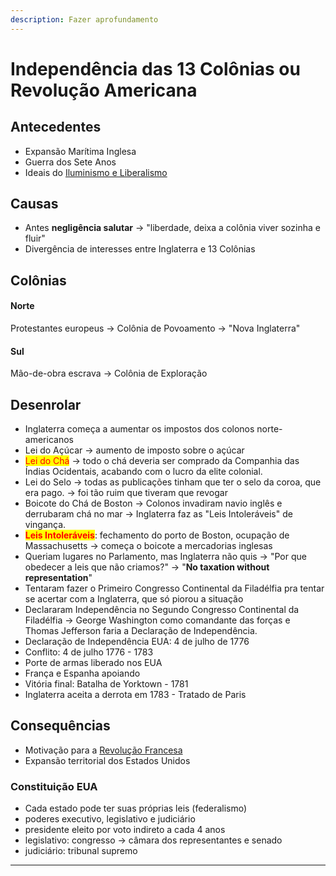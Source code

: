 ```yaml
---
description: Fazer aprofundamento
---
```


# Independência das 13 Colônias ou Revolução Americana

## Antecedentes

* Expansão Marítima Inglesa
* Guerra dos Sete Anos
* Ideais do [Iluminismo e Liberalismo](iluminismo-e-liberalismo.md)

## Causas

* Antes **negligência salutar** → "liberdade, deixa a colônia viver sozinha e fluir"
* Divergência de interesses entre Inglaterra e 13 Colônias

## Colônias

#### Norte

&#x20;Protestantes europeus → Colônia de Povoamento → "Nova Inglaterra"

#### Sul

&#x20;Mão-de-obra escrava → Colônia de Exploração

## Desenrolar

* Inglaterra começa a aumentar os impostos dos colonos norte-americanos
* Lei do Açúcar → aumento de imposto sobre o açúcar
* <mark style="color:red;">Lei do Chá</mark> → todo o chá deveria ser comprado da Companhia das Índias Ocidentais, acabando com o lucro da elite colonial.
* Lei do Selo → todas as publicações tinham que ter o selo da coroa, que era pago. → foi tão ruim que tiveram que revogar
* Boicote do Chá de Boston → Colonos invadiram navio inglês e derrubaram chá no mar → Inglaterra faz as "Leis Intoleráveis" de vingança.
* <mark style="color:red;">**Leis Intoleráveis**</mark>: fechamento do porto de Boston, ocupação de Massachusetts → começa o boicote a mercadorias inglesas
* Queriam lugares no Parlamento, mas Inglaterra não quis → "Por que obedecer a leis que não criamos?" → "**No taxation without representation**"
* Tentaram fazer o Primeiro Congresso Continental da Filadélfia pra tentar se acertar com a Inglaterra, que só piorou a situação
* Declararam Independência no Segundo Congresso Continental da Filadélfia → George Washington como comandante das forças e Thomas Jefferson faria a Declaração de Independência.
* Declaração de Independência EUA: 4 de julho de 1776
* Conflito: 4 de julho 1776 - 1783
* Porte de armas liberado nos EUA
* França e Espanha apoiando
* Vitória final: Batalha de Yorktown - 1781
* Inglaterra aceita a derrota em 1783 - Tratado de Paris

## Consequências

* Motivação para a [Revolução Francesa](revolucao-francesa.md)
* Expansão territorial dos Estados Unidos

### Constituição EUA

* Cada estado pode ter suas próprias leis (federalismo)
* poderes executivo, legislativo e judiciário
* presidente eleito por voto indireto a cada 4 anos
* legislativo: congresso → câmara dos representantes e senado
* judiciário: tribunal supremo

***
